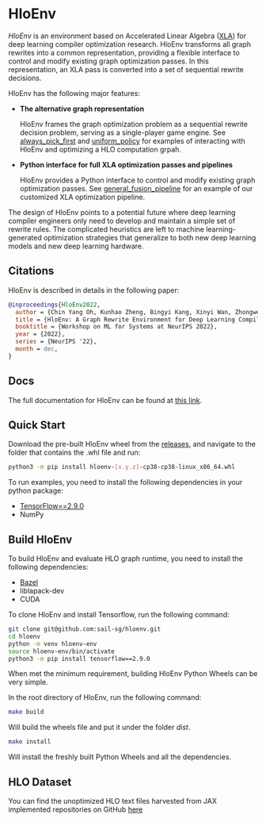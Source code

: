 # HloEnv

*HloEnv* is an environment based on Accelerated Linear Algebra
([XLA](https://www.tensorflow.org/xla/)) for deep learning compiler
optimization research. HloEnv transforms all graph rewrites into a
common representation, providing a flexible interface to control and
modify existing graph optimization passes. In this representation, an
XLA pass is converted into a set of sequential rewrite decisions.

HloEnv has the following major features:

  - **The alternative graph representation**

    HloEnv frames the graph optimization problem as a sequential
    rewrite decision problem, serving as a single-player game engine. 
    See [always_pick_first](examples/always_pick_first.py) and
    [uniform_policy](examples/uniform_policy.py) for examples of interacting with
    HloEnv and optimizing a HLO computation grpah.


  - **Python interface for full XLA optimization passes and pipelines**

    HloEnv provides a Python interface to control and modify existing
    graph optimization passes. See [general_fusion_pipeline](examples/general_fusion_pipeline.py) for
    an example of our customized XLA optimization pipeline.

The design of HloEnv points to a potential future where deep learning
compiler engineers only need to develop and maintain a simple set of
rewrite rules. The complicated heuristics are left to machine
learning-generated optimization strategies that generalize to both new
deep learning models and new deep learning hardware. 

## Citations

HloEnv is described in details in the following paper:

``` bibtex
@inproceedings{HloEnv2022,
  author = {Chin Yang Oh, Kunhao Zheng, Bingyi Kang, Xinyi Wan, Zhongwen Xu, Shuicheng Yan, Min Lin, Yangzihao Wang},
  title = {HloEnv: A Graph Rewrite Environment for Deep Learning Compiler Optimization Research},
  booktitle = {Workshop on ML for Systems at NeurIPS 2022},
  year = {2022},
  series = {NeurIPS '22},
  month = dec,
}
```

## Docs

The full documentation for HloEnv can be found at [this link](https://sail-sg.github.io/hloenv/).

## Quick Start

Download the pre-built HloEnv wheel from the [releases](https://github.com/sail-sg/hloenv/releases), and navigate to the folder that contains the .whl file and run:

```bash
python3 -m pip install hloenv-[x.y.z]-cp38-cp38-linux_x86_64.whl
```

To run examples, you need to install the following dependencies in your python package:

  - [TensorFlow==2.9.0](https://www.tensorflow.org/install)
  - NumPy

## Build HloEnv

To build HloEnv and evaluate HLO graph runtime, you need to install the following dependencies:

  - [Bazel](https://bazel.build/install?hl=en)
  - liblapack-dev
  - CUDA

To clone HloEnv and install Tensorflow, run the following command:

```bash
git clone git@github.com:sail-sg/hloenv.git
cd hloenv
python -m venv hloenv-env
source hloenv-env/bin/activate
python3 -m pip install tensorflow==2.9.0
```

When met the minimum requirement, building HloEnv Python Wheels can be very simple. 

In the root directory of HloEnv, run the following command:

```bash
make build
```
Will build the wheels file and put it under the folder *dist*.

```bash
make install
```
Will install the freshly built Python Wheels and all the dependencies.

## HLO Dataset

You can find the unoptimized HLO text files harvested from JAX implemented repositories on GitHub [here](https://drive.google.com/file/d/1XF7fz59HvsUIfUhgF-yXF7YE3y-lOBFZ/view?usp=sharing)

